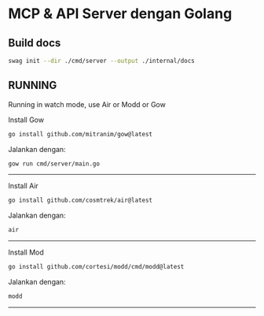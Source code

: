# MCP & API Server dengan Golang



## Build docs

```bash
swag init --dir ./cmd/server --output ./internal/docs
```


## RUNNING

Running in watch mode, use Air or Modd or Gow


Install Gow

```bash
go install github.com/mitranim/gow@latest
```

Jalankan dengan:
```bash
gow run cmd/server/main.go
```

---

Install Air
```bash
go install github.com/cosmtrek/air@latest
```

Jalankan dengan:
```bash
air
```

---

Install Mod

```bash
go install github.com/cortesi/modd/cmd/modd@latest
```

Jalankan dengan:
```bash
modd
```
---
